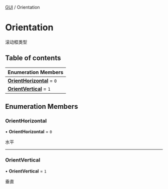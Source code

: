 [GUI](../groups/GUI.GUI.md) / Orientation

# Orientation <Badge type="tip" text="Enumeration" /> <Score text="Orientation" />

滚动框类型

## Table of contents

| Enumeration Members |
| :-----|
| **[OrientHorizontal](UI.Orientation.md#orienthorizontal)** = ``0`` <br> |
| **[OrientVertical](UI.Orientation.md#orientvertical)** = ``1`` <br> |

## Enumeration Members

### OrientHorizontal <Score text="OrientHorizontal" /> 

• **OrientHorizontal** = ``0``

水平

___

### OrientVertical <Score text="OrientVertical" /> 

• **OrientVertical** = ``1``

垂直
